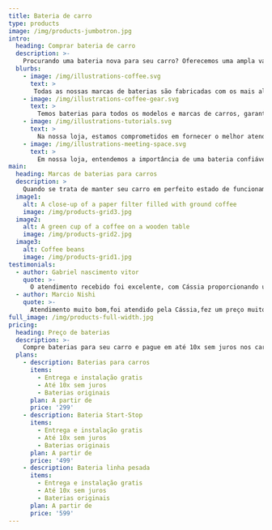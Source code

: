 ```yaml
---
title: Bateria de carro
type: products
image: /img/products-jumbotron.jpg
intro:
  heading: Comprar bateria de carro
  description: >-
    Procurando uma bateria nova para seu carro? Oferecemos uma ampla variedade de baterias de alta qualidade para garantir que seu veículo esteja sempre pronto para rodar. Venha nos visitar e encontre a bateria perfeita para seu carro com o melhor preço do mercado!
  blurbs:
    - image: /img/illustrations-coffee.svg
      text: >
       Todas as nossas marcas de baterias são fabricadas com os mais altos padrões de qualidade, garantindo desempenho confiável e durabilidade excepcional.
    - image: /img/illustrations-coffee-gear.svg
      text: >
        Temos baterias para todos os modelos e marcas de carros, garantindo que você encontrará a bateria perfeita para o seu veículo. Oferecemos as melhores ofertas, garantindo que você obtenha a melhor bateria pelo melhor preço.
    - image: /img/illustrations-tutorials.svg
      text: >
        Na nossa loja, estamos comprometidos em fornecer o melhor atendimento ao cliente e as melhores soluções para suas necessidades de bateria de carro. Venha nos visitar hoje mesmo e deixe nossa equipe ajudá-lo a encontrar a bateria perfeita para o seu veículo.
    - image: /img/illustrations-meeting-space.svg
      text: >
        Em nossa loja, entendemos a importância de uma bateria confiável para a segurança e desempenho do seu veículo. Por isso, oferecemos apenas produtos testados e aprovados, com garantia de qualidade que só nossa experiência no mercado pode oferecer.
main:
  heading: Marcas de baterias para carros
  description: >
    Quando se trata de manter seu carro em perfeito estado de funcionamento, escolher a bateria certa é crucial. Duas marcas que se destacam no mercado de baterias automotivas são a Moura e a Pioniero. Ambas são reconhecidas por sua qualidade superior, confiabilidade e inovação tecnológica.
  image1:
    alt: A close-up of a paper filter filled with ground coffee
    image: /img/products-grid3.jpg
  image2:
    alt: A green cup of a coffee on a wooden table
    image: /img/products-grid2.jpg
  image3:
    alt: Coffee beans
    image: /img/products-grid1.jpg
testimonials:
  - author: Gabriel nascimento vitor
    quote: >-
      O atendimento recebido foi excelente, com Cássia proporcionando um serviço rápido e eficiente pelo WhatsApp e Fábio, o técnico, oferecendo assistência detalhada e cuidadosa no local, incluindo testes e explicações sobre o alternador do carro.
  - author: Marcio Nishi
    quote: >-
      Atendimento muito bom,foi atendido pela Cássia,fez um preço muito bom na bateria e a troca foi rápida...
full_image: /img/products-full-width.jpg
pricing:
  heading: Preço de baterias
  description: >-
    Compre baterias para seu carro e pague em até 10x sem juros nos cartões. Além disso, aproveite nossa promoção de entrega e instalação totalmente gratuitas. Não perca essa oportunidade de garantir mais praticidade e segurança para o seu veículo com total comodidade!
  plans:
    - description: Baterias para carros
      items:
        - Entrega e instalação gratis
        - Até 10x sem juros
        - Baterias originais
      plan: A partir de
      price: '299'
    - description: Bateria Start-Stop
      items:
        - Entrega e instalação gratis
        - Até 10x sem juros
        - Baterias originais
      plan: A partir de
      price: '499'
    - description: Bateria linha pesada
      items:
        - Entrega e instalação gratis
        - Até 10x sem juros
        - Baterias originais
      plan: A partir de
      price: '599'
---
```



